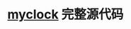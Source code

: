 

# [myclock](https://apps.apple.com/us/app/%E8%A1%A8%E7%9B%98%E6%97%B6%E9%92%9F/id6502540017) 完整源代码

